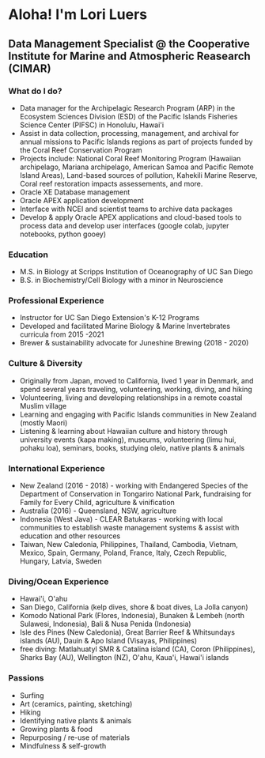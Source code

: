 # Aloha! I'm Lori Luers

## Data Management Specialist @ the Cooperative Institute for Marine and Atmospheric Reasearch (CIMAR)

### What do I do?

- Data manager for the Archipelagic Research Program (ARP) in the Ecosystem Sciences Division (ESD) of the Pacific Islands Fisheries Science Center (PIFSC) in Honolulu, Hawai'i
- Assist in data collection, processing, management, and archival for annual missions to Pacific Islands regions as part of projects funded by the Coral Reef Conservation Program
- Projects include: National Coral Reef Monitoring Program (Hawaiian archipelago, Mariana archipelago, American Samoa and Pacific Remote Island Areas), Land-based sources of pollution, Kahekili Marine Reserve, Coral reef restoration impacts assessements, and more.
- Oracle XE Database management
- Oracle APEX application development
- Interface with NCEI and scientist teams to archive data packages
- Develop & apply Oracle APEX applications and cloud-based tools to process data and develop user interfaces (google colab, jupyter notebooks, python gooey)

### Education

- M.S. in Biology at Scripps Institution of Oceanography of UC San Diego
- B.S. in Biochemistry/Cell Biology with a minor in Neuroscience

### Professional Experience

- Instructor for UC San Diego Extension's K-12 Programs
- Developed and facilitated Marine Biology & Marine Invertebrates curricula from 2015 -2021
- Brewer & sustainability advocate for Juneshine Brewing (2018 - 2020)

### Culture & Diversity
- Originally from Japan, moved to California, lived 1 year in Denmark, and spend several years traveling, volunteering, working, diving, and hiking
- Volunteering, living and developing relationships in a remote coastal Muslim village
- Learning and engaging with Pacific Islands communities in New Zealand (mostly Maori)
- Listening & learning about Hawaiian culture and history through university events (kapa making), museums, volunteering (limu hui, pohaku loa), seminars, books, studying olelo, native plants & animals

### International Experience
- New Zealand (2016 - 2018) - working with Endangered Species of the Department of Conservation in Tongariro National Park, fundraising for Family for Every Child, agriculture & vinification
- Australia (2016) - Queensland, NSW, agriculture
- Indonesia (West Java) - CLEAR Batukaras - working with local communities to establish waste management systems & assist with education and other resources
- Taiwan, New Caledonia, Philippines, Thailand, Cambodia, Vietnam, Mexico, Spain, Germany, Poland, France, Italy, Czech Republic, Hungary, Latvia, Sweden

### Diving/Ocean Experience
- Hawai'i, O'ahu
- San Diego, California (kelp dives, shore & boat dives, La Jolla canyon)
- Komodo National Park (Flores, Indonesia), Bunaken & Lembeh (north Sulawesi, Indonesia), Bali & Nusa Penida (Indonesia)
- Isle des Pines (New Caledonia), Great Barrier Reef  & Whitsundays islands (AU), Dauin & Apo Island (Visayas, Philippines)
- free diving: Matlahuatyl SMR & Catalina island (CA), Coron (Philippines), Sharks Bay (AU), Wellington (NZ), O'ahu, Kaua'i, Hawai'i islands

### Passions
- Surfing
- Art (ceramics, painting, sketching)
- Hiking
- Identifying native plants & animals
- Growing plants & food
- Repurposing / re-use of materials
- Mindfulness & self-growth
